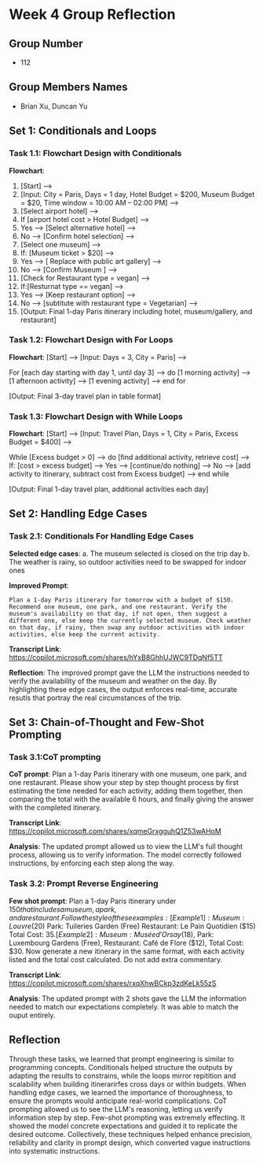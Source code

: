 # Week 4 Group Reflection

## Group Number

- 112

## Group Members Names

- Brian Xu, Duncan Yu

## Set 1: Conditionals and Loops

### Task 1.1: Flowchart Design with Conditionals

**Flowchart**:
   1. [Start] -->  
   2. [Input: City = Paris, Days = 1 day, Hotel Budget = $200, Museum Budget = $20, Time window = 10:00 AM – 02:00 PM] -->  
   3. [Select airport hotel] -->  
   4. If [airport hotel cost > Hotel Budget] -->  
   5. Yes --> [Select alternative hotel] -->  
   6. No --> [Confirm hotel selection] -->  
   7. [Select one museum] -->  
   8. If: [Museum ticket > $20] -->  
   9. Yes --> [ Replace with public art gallery] -->  
   10. No --> [Confirm Museum ] -->  
   11. [Check for Restaurant type = vegan] -->  
   12. If:[Resturnat type == vegan] -->  
   13. Yes --> [Keep restaurant option] -->  
   14. No --> [subtitute with restaurant type = Vegetarian] -->  
   15. [Output: Final 1-day Paris itinerary including hotel, museum/gallery, and restaurant]  

### Task 1.2: Flowchart Design with For Loops

**Flowchart**:
   [Start] -->
   [Input: Days = 3, City = Paris] -->
   
   For [each day starting with day 1, until day 3] -->
   do
       [1 morning activity] -->
       [1 afternoon activity] -->
       [1 evening activity] -->
   end for
   
   [Output: Final 3-day travel plan in table format]

### Task 1.3: Flowchart Design with While Loops

**Flowchart**:
   [Start] -->
   [Input: Travel Plan, Days = 1, City = Paris, Excess Budget = $400] -->
   
   While [Excess budget > 0] -->
   do
       [find additional activity, retrieve cost] -->
       If: [cost > excess budget] -->
       Yes --> [continue/do nothing] -->
       No --> [add activity to itinerary, subtract cost from Excess budget] -->
   end while
   
   [Output: Final 1-day travel plan, additional activities each day]

## Set 2: Handling Edge Cases

### Task 2.1: Conditionals For Handling Edge Cases

**Selected edge cases**:
a. The museum selected is closed on the trip day
b. The weather is rainy, so outdoor activities need to be swapped for indoor ones

**Improved Prompt**:

```Plan a 1-day Paris itinerary for tomorrow with a budget of $150. Recommend one museum, one park, and one restaurant. Verify the museum's availability on that day, if not open, then suggest a different one, else keep the currently selected museum. Check weather on that day, if rainy, then swap any outdoor activities with indoor activities, else keep the current activity.```

**Transcript Link**:
https://copilot.microsoft.com/shares/hYxB8GhhUJWC9TDqNf5TT

**Reflection**:
The improved prompt gave the LLM the instructions needed to verify the availability of the museum and weather on the day. By highlighting these edge cases, the output enforces real-time, accurate resutls that portray the real circumstances of the trip.

## Set 3: Chain-of-Thought and Few-Shot Prompting

### Task 3.1:CoT prompting

**CoT prompt**:
Plan a 1-day Paris itinerary with one museum, one park, and one restaurant. Please show your step by step thought process by first estimating the time needed for each activity, adding them together, then comparing the total with the available 6 hours, and finally giving the answer with the completed itinerary.

**Transcript Link**:
https://copilot.microsoft.com/shares/xqmeGrxgguhQ1Z53wAHoM

**Analysis**:
The updated prompt allowed us to view the LLM's full thought process, allowing us to verify information. The model correctly followed instructions, by enforcing each step along the way.

### Task 3.2: Prompt Reverse Engineering

**Few shot prompt**:
Plan a 1-day Paris itinerary under $150 that includes a museum, a park, and a restaurant. Follow the style of these examples: [Example 1]: Museum: Louvre ($20) Park: Tuileries Garden (Free) Restaurant: Le Pain Quotidien ($15) Total Cost: $35. [Example 2]: Museum: Musée d’Orsay ($18), Park: Luxembourg Gardens (Free), Restaurant: Café de Flore ($12), Total Cost: $30. Now generate a new itinerary in the same format, with each activity listed and the total cost calculated. Do not add extra commentary.

**Transcript Link**:
https://copilot.microsoft.com/shares/rxqXhwBCkp3zdKeLk55zS

**Analysis**:
The updated prompt with 2 shots gave the LLM the information needed to match our expectations completely. It was able to match the ouput entirely.

## Reflection
Through these tasks, we learned that prompt engineering is similar to programming concepts. Conditionals helped structure the outputs by adapting the results to constrains, while the loops mirror repitition and scalability when building itinerarirfes cross days or within budgets. When handling edge cases, we learned the importance of thoroughness, to ensure the prompts would anticipate real-world complications. CoT prompting allowed us to see the LLM's reasoning, letting us verify information step by step. Few-shot prompting was extremely effecting. It showed the model concrete expectations and guided it to replicate the desired outcome. Collectively, these techniques helped enhance precision, reliability and clarity in prompt design, which converted vague instructions into systematic instructions.
